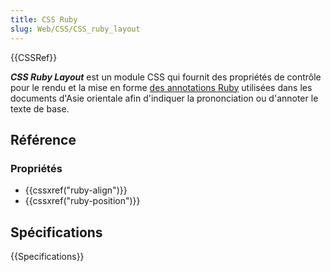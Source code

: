 ```yaml
---
title: CSS Ruby
slug: Web/CSS/CSS_ruby_layout
---
```


{{CSSRef}}

**_CSS Ruby Layout_** est un module CSS qui fournit des propriétés de contrôle pour le rendu et la mise en forme [des annotations Ruby](<https://fr.wikipedia.org/wiki/Ruby_(linguistique)>) utilisées dans les documents d'Asie orientale afin d'indiquer la prononciation ou d'annoter le texte de base.

## Référence

### Propriétés

- {{cssxref("ruby-align")}}
- {{cssxref("ruby-position")}}

## Spécifications

{{Specifications}}
